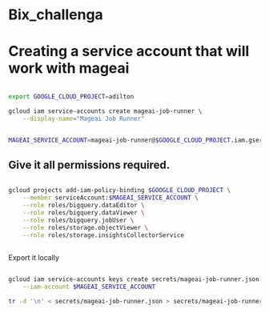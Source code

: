 


# Bix_challenga


# Creating a service account that will work with mageai


```sh

export GOOGLE_CLOUD_PROJECT=adilton

gcloud iam service-accounts create mageai-job-runner \
    --display-name="Mageai Job Runner"


MAGEAI_SERVICE_ACCOUNT=mageai-job-runner@$GOOGLE_CLOUD_PROJECT.iam.gserviceaccount.com

```

## Give it all permissions required.

```sh

gcloud projects add-iam-policy-binding $GOOGLE_CLOUD_PROJECT \
    --member serviceAccount:$MAGEAI_SERVICE_ACCOUNT \
    --role roles/bigquery.dataEditor \
    --role roles/bigquery.dataViewer \
    --role roles/bigquery.jobUser \
    --role roles/storage.objectViewer \
    --role roles/storage.insightsCollectorService
    
```

Export it locally
```sh

gcloud iam service-accounts keys create secrets/mageai-job-runner.json \
    --iam-account $MAGEAI_SERVICE_ACCOUNT

tr -d '\n' < secrets/mageai-job-runner.json > secrets/mageai-job-runner-oneline.json


```


```sh

```